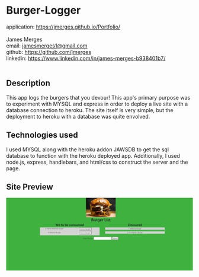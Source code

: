 # Burger-Logger
application: https://jmerges.github.io/Portfolio/  
<br>
James Merges  
email: jamesmerges1@gmail.com  
github: https://github.com/jmerges  
linkedin: https://www.linkedin.com/in/james-merges-b938401b7/  
<br>
## Description
This app logs the burgers that you devour! This app's primary purpose was to experiment with MYSQL and express in order to deploy a live site with a database connection to heroku. The site itself is very simple, but the deployment to heroku with a database was quite envolved.

## Technologies used
I used MYSQL along with the heroku addon JAWSDB to get the sql database to function with the heroku deployed app. Additionally, I used node.js, express, handlebars, and html/css to construct the server and the page.

## Site Preview
![](./public/assets/img/burgerPreview.png)